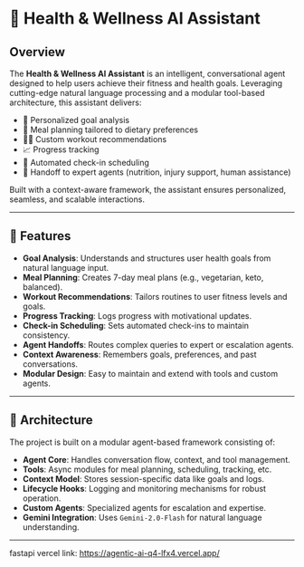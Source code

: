 # 🧠 Health & Wellness AI Assistant

## Overview

The **Health & Wellness AI Assistant** is an intelligent, conversational agent designed to help users achieve their fitness and health goals. Leveraging cutting-edge natural language processing and a modular tool-based architecture, this assistant delivers:

- 🎯 Personalized goal analysis  
- 🥗 Meal planning tailored to dietary preferences  
- 🏋️‍♀️ Custom workout recommendations  
- 📈 Progress tracking  
- 📅 Automated check-in scheduling  
- 🤖 Handoff to expert agents (nutrition, injury support, human assistance)

Built with a context-aware framework, the assistant ensures personalized, seamless, and scalable interactions.

---

## 🚀 Features

- **Goal Analysis**: Understands and structures user health goals from natural language input.
- **Meal Planning**: Creates 7-day meal plans (e.g., vegetarian, keto, balanced).
- **Workout Recommendations**: Tailors routines to user fitness levels and goals.
- **Progress Tracking**: Logs progress with motivational updates.
- **Check-in Scheduling**: Sets automated check-ins to maintain consistency.
- **Agent Handoffs**: Routes complex queries to expert or escalation agents.
- **Context Awareness**: Remembers goals, preferences, and past conversations.
- **Modular Design**: Easy to maintain and extend with tools and custom agents.

---

## 🧱 Architecture

The project is built on a modular agent-based framework consisting of:

- **Agent Core**: Handles conversation flow, context, and tool management.
- **Tools**: Async modules for meal planning, scheduling, tracking, etc.
- **Context Model**: Stores session-specific data like goals and logs.
- **Lifecycle Hooks**: Logging and monitoring mechanisms for robust operation.
- **Custom Agents**: Specialized agents for escalation and expertise.
- **Gemini Integration**: Uses `Gemini-2.0-Flash` for natural language understanding.

---  
fastapi vercel link: https://agentic-ai-q4-lfx4.vercel.app/


